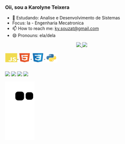### Oii, sou a Karolyne Teixera

- 🌱 Estudando: Analise e Desenvolvimento de Sistemas
- Focus: Ia - Engenharia Mecatronica 
- 📫 How to reach me: ky.souzat@gmail.com
- 😄 Pronouns: ela/dela

<div align="center">
  <a href="https://github.com/KaahSouza01">
  <img height="180em" src="https://github-readme-stats.vercel.app/api?username=KaahSouza01&show_icons=true&theme=dracula&include_all_commits=true&count_private=true"/>
  <img height="180em" src="https://github-readme-stats.vercel.app/api/top-langs/?username=KaahSouza01&layout=compact&langs_count=7&theme=dracula"/>
</div>
  
<div style="display: inline_block"><br>
  <img align="center" alt="kaah-Js" height="30" width="40" src="https://raw.githubusercontent.com/devicons/devicon/master/icons/javascript/javascript-plain.svg">
  <img align="center" alt="kaah-HTML" height="30" width="40" src="https://raw.githubusercontent.com/devicons/devicon/master/icons/html5/html5-original.svg">
  <img align="center" alt="kaah-CSS" height="30" width="40" src="https://raw.githubusercontent.com/devicons/devicon/master/icons/css3/css3-original.svg">
  <img align="center" alt="kaah-Python" height="30" width="40" src="https://raw.githubusercontent.com/devicons/devicon/master/icons/python/python-original.svg">
</div>

##

<div>
  <div> 
  <a href="https://www.instagram.com/karolynetexeira/" target="_blank"><img src="https://img.shields.io/badge/-Instagram-%23E4405F?style=for-the-badge&logo=instagram&logoColor=white" target="_blank"></a>
 <a href="https://discord.com/channels/@me/794639888943284284" target="_blank"><img src="https://img.shields.io/badge/Discord-7289DA?style=for-the-badge&logo=discord&logoColor=white" target="_blank"></a> 
  <a href = "mailto:contatorafaballerini@gmail.com"><img src="https://img.shields.io/badge/-Gmail-%23333?style=for-the-badge&logo=gmail&logoColor=white" target="_blank"></a>
  <a href="https://www.linkedin.com/in/karolyne-teixeira-1401b7219/" target="_blank"><img src="https://img.shields.io/badge/-LinkedIn-%230077B5?style=for-the-badge&logo=linkedin&logoColor=white" target="_blank"></a> 
</div>

  ![Snake animation](https://github.com/KaahSouza01/KaahSouza01/blob/output/github-contribution-grid-snake.svg)

